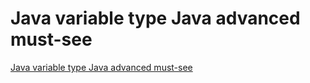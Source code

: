 # Java variable type Java advanced must-see
[Java variable type Java advanced must-see](https://aiwithcloud.com/2022/09/16/java_variable_type_java_advanced_must_see/)